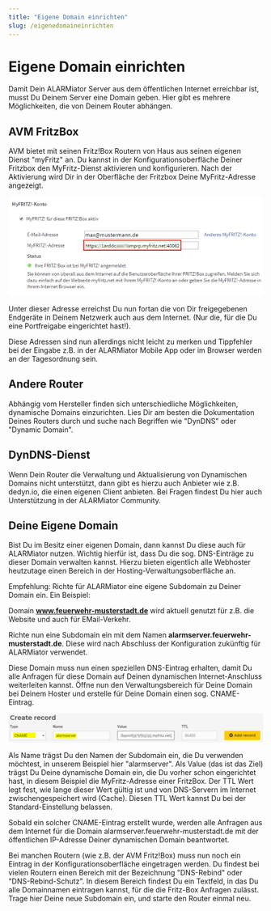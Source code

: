 ```yaml
---
title: "Eigene Domain einrichten"
slug: /eigenedomaineinrichten
---
```


# Eigene Domain einrichten

Damit Dein ALARMiator Server aus dem öffentlichen Internet erreichbar ist, musst Du Deinem Server eine Domain geben. Hier gibt es mehrere Möglichkeiten, die von Deinem Router abhängen.



## AVM FritzBox



AVM bietet mit seinen Fritz!Box Routern von Haus aus seinen eigenen Dienst "myFritz" an. Du kannst in der Konfigurationsoberfläche Deiner Fritzbox den MyFritz-Dienst aktivieren und konfigurieren. Nach der Aktivierung wird Dir in der Oberfläche der Fritzbox Deine MyFritz-Adresse angezeigt.


![MyFRITZ!-Domainnamen für direkten Internetzugriff auf FRITZ!Box und  Heimnetz ermitteln | FRITZ!Box 7590 | AVM Deutschland](/img/306.png)



Unter dieser Adresse erreichst Du nun fortan die von Dir freigegebenen Endgeräte in Deinem Netzwerk auch aus dem Internet. (Nur die, für die Du eine Portfreigabe eingerichtet hast!).



Diese Adressen sind nun allerdings nicht leicht zu merken und Tippfehler bei der Eingabe z.B. in der ALARMiator Mobile App oder im Browser werden an der Tagesordnung sein.



## Andere Router



Abhängig vom Hersteller finden sich unterschiedliche Möglichkeiten, dynamische Domains einzurichten. Lies Dir am besten die Dokumentation Deines Routers durch und suche nach Begriffen wie "DynDNS" oder "Dynamic Domain".




## DynDNS-Dienst



Wenn Dein Router die Verwaltung und Aktualisierung von Dynamischen Domains nicht unterstützt, dann gibt es hierzu auch Anbieter wie z.B. dedyn.io, die einen eigenen Client anbieten. Bei Fragen findest Du hier auch Unterstützung in der ALARMiator Community.




## Deine Eigene Domain



Bist Du im Besitz einer eigenen Domain, dann kannst Du diese auch für ALARMiator nutzen. Wichtig hierfür ist, dass Du die sog. DNS-Einträge zu dieser Domain verwalten kannst. Hierzu bieten eigentlich alle Webhoster heutzutage einen Bereich in der Hosting-Verwaltungsoberfläche an.



Empfehlung: Richte für ALARMiator eine eigene Subdomain zu Deiner Domain ein. Ein Beispiel:



Domain **www.feuerwehr-musterstadt.de** wird aktuell genutzt für z.B. die Website und auch für EMail-Verkehr.



Richte nun eine Subdomain ein mit dem Namen **alarmserver.feuerwehr-musterstadt.de**. Diese wird nach Abschluss der Konfiguration zukünftig für ALARMiator verwendet.



Diese Domain muss nun einen speziellen DNS-Eintrag erhalten, damit Du alle Anfragen für diese Domain auf Deinen dynamischen Internet-Anschluss weiterleiten kannst. Öffne nun den Verwaltungsbereich für Deine Domain bei Deinem Hoster und erstelle für Deine Domain einen sog. CNAME-Eintrag.


![](/img/image-1024x115.png)



Als Name trägst Du den Namen der Subdomain ein, die Du verwenden möchtest, in unserem Beispiel hier "alarmserver". Als Value (das ist das Ziel) trägst Du Deine dynamische Domain ein, die Du vorher schon eingerichtet hast, in diesem Beispiel die MyFritz-Adresse einer FritzBox. Der TTL Wert legt fest, wie lange dieser Wert gültig ist und von DNS-Servern im Internet zwischengespeichert wird (Cache). Diesen TTL Wert kannst Du bei der Standard-Einstellung belassen.




Sobald ein solcher CNAME-Eintrag erstellt wurde, werden alle Anfragen aus dem Internet für die Domain alarmserver.feuerwehr-musterstadt.de mit der öffentlichen IP-Adresse Deiner dynamischen Domain beantwortet.



Bei manchen Routern (wie z.B. der AVM Fritz!Box) muss nun noch ein Eintrag in der Konfigurationsoberfläche eingetragen werden. Du findest bei vielen Routern einen Bereich mit der Bezeichnung "DNS-Rebind" oder "DNS-Rebind-Schutz". In diesem Bereich findest Du ein Textfeld, in das Du alle Domainnamen eintragen kannst, für die die Fritz-Box Anfragen zulässt. Trage hier Deine neue Subdomain ein, und starte den Router einmal neu.